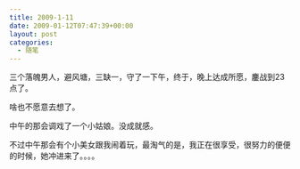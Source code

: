 ```yaml
---
title: 2009-1-11
date: 2009-01-12T07:47:39+00:00
layout: post
categories:
  - 随笔
---
```

三个落魄男人，避风塘，三缺一，守了一下午，终于，晚上达成所愿，鏖战到23点了。

啥也不愿意去想了。

中午的那会调戏了一个小姑娘。没成就感。

不过中午那会有个小美女跟我闹着玩，最淘气的是，我正在很享受，很努力的便便的时候，她冲进来了。。。。
